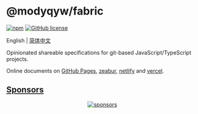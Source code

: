 # @modyqyw/fabric

[![npm](https://img.shields.io/npm/v/@modyqyw/fabric)](https://www.npmjs.com/package/@modyqyw/fabric)
[![GitHub license](https://img.shields.io/github/license/ModyQyW/fabric)](https://github.com/ModyQyW/fabric/blob/main/LICENSE)

English | [简体中文](./README.zh-CN.md)

Opinionated shareable specifications for git-based JavaScript/TypeScript projects.

Online documents on [GitHub Pages](https://modyqyw.github.io/fabric/), [zeabur](https://modyqyw-fabric.zeabur.app/), [netlify](https://modyqyw-fabric.netlify.app/) and [vercel](https://modyqyw-fabric.vercel.app/).

## [Sponsors](https://github.com/ModyQyW/sponsors)

<p align="center">
  <a href="https://cdn.jsdelivr.net/gh/ModyQyW/sponsors/sponsorkit/sponsors.svg">
    <img alt="sponsors" src="https://cdn.jsdelivr.net/gh/ModyQyW/sponsors/sponsorkit/sponsors.svg"/>
  </a>
</p>
